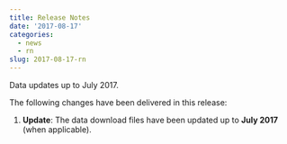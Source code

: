 ```yaml
---
title: Release Notes
date: '2017-08-17'
categories:
  - news
  - rn
slug: 2017-08-17-rn
---
```


Data updates up to July 2017.

The following changes have been delivered in this release:

1. **Update**: The data download files have been updated up to **July 2017** (when applicable).
